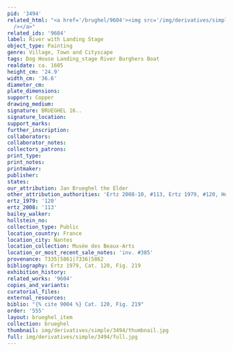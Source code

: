 ```yaml
---
pid: '3494'
related_html: "<a href='/brughel/9604'><img src='/img/derivatives/simple/9604/thumbnail.jpg'
  /></a>"
related_ids: '9604'
label: River with Landing Stage
object_type: Painting
genre: Village, Town and Cityscape
tags: Dog House Landing_stage River Burghers Boat
realdate: ca. 1605
height_cm: '24.9'
width_cm: '36.6'
diameter_cm: 
plate_dimensions: 
support: Copper
drawing_medium: 
signature: BRUEGHEL 16..
signature_location: 
support_marks: 
further_inscription: 
collaborators: 
collaborator_notes: 
collectors_patrons: 
print_type: 
print_notes: 
printmaker: 
publisher: 
states: 
our_attribution: Jan Brueghel the Elder
other_attribution_authorities: 'Ertz 2008-10, #113, Ertz 1979, #120, Honig database'
ertz_1979: '120'
ertz_2008: '113'
bailey_walker: 
hollstein_no: 
collection_type: Public
location_country: France
location_city: Nantes
location_collection: Musée des Beaux-Arts
location_or_most_recent_sale_notes: 'inv. #385'
provenance: 7335|5861|7336|5862
bibliography: Ertz 1979, Cat. 120, Fig. 219
exhibition_history: 
related_works: '9604'
copies_and_variants: 
curatorial_files: 
external_resources: 
biblio: "{% cite 9004 %} Cat. 120, Fig. 219"
order: '555'
layout: brueghel_item
collection: brueghel
thumbnail: img/derivatives/simple/3494/thumbnail.jpg
full: img/derivatives/simple/3494/full.jpg
---
```

